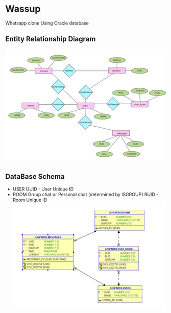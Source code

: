 # Wassup
Whatsapp clone 
Using Oracle database
## Entity Relationship Diagram
![ER Diagram](./ER/ERArtboard%201.jpg)
## DataBase Schema
* USER
  UUID - User Unique ID
* ROOM
  Group chat or Personal chat (determined by ISGROUP)
  RUID - Room Unique ID 
![ER Diagram](./Database/wassup_ERDiagram.jpg)

